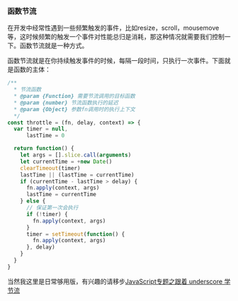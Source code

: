 ### 函数节流
在开发中经常性遇到一些频繁触发的事件，比如resize，scroll，mousemove等，这时候频繁的触发一个事件对性能总归是消耗，那这种情况就需要我们控制一下。函数节流就是一种方式。

函数节流就是在你持续触发事件的时候，每隔一段时间，只执行一次事件。下面就是函数的主体：

```js
/**
  * 节流函数
  * @param {Function} 需要节流调用的目标函数
  * @param {number} 节流函数执行的延迟
  * @param {Object} 参数fn调用时的执行上下文
  */
const throttle = (fn, delay, context) => {
  var timer = null,
      lastTime = 0

  return function() {
    let args = [].slice.call(arguments)
    let currentTime = +new Date()
    clearTimeout(timer)
    lastTime || (lastTime = currentTime)
    if (currentTime - lastTime > delay) {
      fn.apply(context, args)
      lastTime = currentTime
    } else {
      // 保证第一次会执行
      if (!timer) {
        fn.apply(context, args)
      }
      timer = setTimeout(function() {
        fn.apply(context, args)
      }, delay)
    }
  }
}
```

当然我这里是日常够用版，有兴趣的请移步[JavaScript专题之跟着 underscore 学节流](https://github.com/mqyqingfeng/Blog/issues/26)